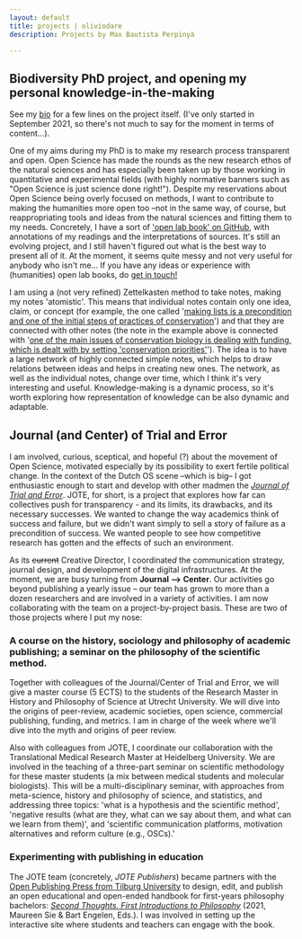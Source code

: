 ```yaml
---
layout: default
title: projects | oliviodare
description: Projects by Max Bautista Perpinyà

---
```



## Biodiversity PhD project, and opening my personal knowledge-in-the-making
See my [bio](https://www.oliviodare.com/bio.html#what-im-doing-now) for a few lines on the project itself. (I've only started in September 2021, so there's not much to say for the moment in terms of content...).

One of my aims during my PhD is to make my research process transparent and open. Open Science has made the rounds as the new research ethos of the natural sciences and has especially been taken up by those working in quantitative and experimental fields (with highly normative banners such as "Open Science is just science done right!"). Despite my reservations about Open Science being overly focused on methods, I want to contribute to making the humanities more open too –not in the same way, of course, but reappropriating tools and ideas from the natural sciences and fitting them to my needs. Concretely, I have a sort of <a href="https://github.com/oliviodare/MakingKnowledge" target="_blank">'open lab book' on GitHub</a>, with annotations of my readings and the interpretations of sources. It's still an evolving project, and I still haven't figured out what is the best way to present all of it. At the moment, it seems quite messy and not very useful for anybody who isn't me... If you have any ideas or experience with (humanities) open lab books, do <a href="https://www.oliviodare.com/#socials-and-getting-in-touch" target="_blank">get in touch!</a>

I am using a (not very refined) Zettelkasten method to take notes, making my notes 'atomistic'. This means that individual notes contain only one idea, claim, or concept (for example, the one called '<a href="https://github.com/oliviodare/MakingKnowledge/blob/main/making%20lists%20is%20a%20precondition%20and%20one%20of%20the%20initial%20steps%20of%20practices%20of%20conservation.md" target="_blank">making lists is a precondition and one of the initial steps of practices of conservation</a>') and that they are connected with other notes (the note in the example above is connected with '<a href="https://github.com/oliviodare/MakingKnowledge/blob/main/one%20of%20the%20main%20issues%20of%20conservation%20biology%20is%20dealing%20with%20funding,%20which%20is%20dealt%20with%20by%20setting%20'conservation%20priorities'.md" target="_blank">one of the main issues of conservation biology is dealing with funding, which is dealt with by setting 'conservation priorities'</a>'). The idea is to have a large network of highly connected simple notes, which helps to draw relations between ideas and helps in creating new ones. The network, as well as the individual notes, change over time, which I think it's very interesting and useful. Knowledge-making is a dynamic process, so it's worth exploring how representation of knowledge can be also dynamic and adaptable.  

## Journal (and Center) of Trial and Error
I am involved, curious, sceptical, and hopeful (?) about the movement of Open Science, motivated especially by its possibility to exert fertile political change. In the context of the Dutch OS scene –which is big– I got enthusiastic enough to start and develop with other madmen the <a href="https://www.jtrialerror.com/" target="_blank">*Journal of Trial and Error*</a>. JOTE, for short, is a project that explores how far can collectives push for transparency - and its limits, its drawbacks, and its necessary successes. We wanted to change the way academics think of success and failure, but we didn't want simply to sell a story of failure as a precondition of success. We wanted people to see how competitive research has gotten and the effects of such an environment.

As its ~~current~~ Creative Director, I coordinate*d* the communication strategy, journal design, and development of the digital infrastructures. At the moment, we are busy turning from **Journal --> Center**. Our activities go beyond publishing a yearly issue – our team has grown to more than a dozen researchers and are involved in a variety of activities. I am now collaborating with the team on a project-by-project basis. These are two of those projects where I put my nose:

### A course on the history, sociology and philosophy of academic publishing; a seminar on the philosophy of the scientific method.
Together with colleagues of the Journal/Center of Trial and Error, we will give a master course (5 ECTS) to the students of the Research Master in History and Philosophy of Science at Utrecht University. We will dive into the origins of peer-review, academic societies, open science, commercial publishing, funding, and metrics. I am in charge of the week where we'll dive into the myth and origins of peer review.

Also with colleagues from JOTE, I coordinate our collaboration with the Translational Medical Research Master at Heidelberg University. We are involved in the teaching of a three-part seminar on scientific methodology for these master students (a mix between medical students and molecular biologists). This will be a multi-disciplinary seminar, with approaches from meta-science, history and philosophy of science, and statistics, and addressing three topics: 'what is a hypothesis and the scientific method', 'negative results (what are they, what can we say about them, and what can we learn from them)', and 'scientific communication platforms, motivation alternatives and reform culture (e.g., OSCs).'

### Experimenting with publishing in education
The JOTE team (concretely, *JOTE Publishers*) became partners with the <a href="https://www.openpresstiu.org/" target="_blank">Open Publishing Press from Tilburg University</a> to design, edit, and publish an open educational and open-ended handbook for first-years philosophy bachelors: [*Second Thoughts. First Introductions to Philosophy*](https://openpresstiu.pubpub.org/secondthoughts) (2021, Maureen Sie & Bart Engelen, Eds.). I was involved in setting up the interactive site where students and teachers can engage with the book.
